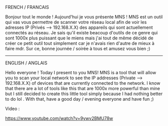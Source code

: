 FRENCH / FRANCAIS

Bonjour tout le monde ! Aujourd'hui je vous présente MNS !
MNS est un outil qui vas vous permettre de scanner votre réseau local afin de voir les adresses IP (Privés --> 192.168.X.X) des appareils qui sont actuellement connectés au réseau.
Je sais qu'il existe beacoup d'outils de ce genre qui sont 1000x plus puissant que le miens mais j'ai tout de même décidé de créer ce petit outil tout simplement car je n'avais rien d'autre de mieux à faire mdr.
Sur ce, bonne journée / soirée à tous et amusez vous bien ;)

---------------------------------------------------------------------------------------------------------------------------------------------------------

ENGLISH / ANGLAIS

Hello everyone ! Today I present to you MNS!
MNS is a tool that will allow you to scan your local network to see the IP addresses (Private --> 192.168.X.X) of devices that are currently connected to the network.
I know that there are a lot of tools like this that are 1000x more powerful than mine but I still decided to create this little tool simply because I had nothing better to do lol .
With that, have a good day / evening everyone and have fun ;)



Video :

https://www.youtube.com/watch?v=9ywv2BMU78w

